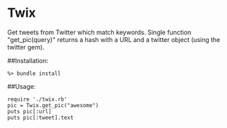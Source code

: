 Twix
====

Get tweets from Twitter which match keywords. Single function "get_pic(query)" returns a hash with a URL and a twitter object (using the twitter gem).


##Installation:
	
	%> bundle install
	
##Usage:
	
	require './twix.rb'
	pic = Twix.get_pic("awesome")
	puts pic[:url]
	puts pic[:tweet].text